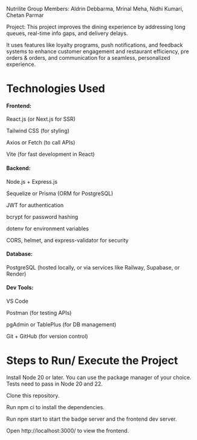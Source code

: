 Nutrilite
Group Members: Aldrin Debbarma, Mrinal Meha, Nidhi Kumari, Chetan Parmar


Project: This project improves the dining experience by addressing long queues, real-time info gaps, and delivery delays.


It uses features like loyalty programs, push notifications, and feedback systems to enhance customer engagement and restaurant efficiency, pre orders & orders, and communication for a seamless, personalized experience.

# Technologies Used

#### Frontend:
React.js (or Next.js for SSR)

Tailwind CSS (for styling)

Axios or Fetch (to call APIs)

Vite (for fast development in React)

#### Backend:
Node.js + Express.js

Sequelize or Prisma (ORM for PostgreSQL)

JWT for authentication

bcrypt for password hashing

dotenv for environment variables

CORS, helmet, and express-validator for security

 #### Database:
PostgreSQL (hosted locally, or via services like Railway, Supabase, or Render)

#### Dev Tools:
VS Code

Postman (for testing APIs)

pgAdmin or TablePlus (for DB management)

Git + GitHub (for version control)



# Steps to Run/ Execute the Project 

Install Node 20 or later. You can use the package manager of your choice. Tests need to pass in Node 20 and 22.

Clone this repository.

Run npm ci to install the dependencies.

Run npm start to start the badge server and the frontend dev server.

Open http://localhost:3000/ to view the frontend.
